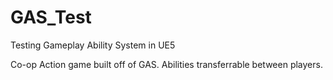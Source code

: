 # GAS_Test
Testing Gameplay Ability System in UE5

Co-op Action game built off of GAS. Abilities transferrable between players. 
